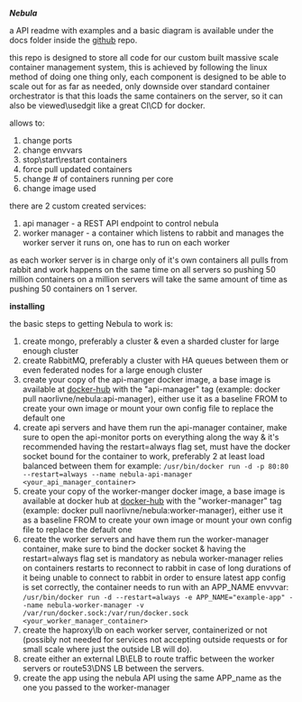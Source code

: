 ***Nebula***

a API readme with examples and a basic diagram is available under the docs folder inside the [github](https://github.com/naorlivne/nebula) repo.

this repo is designed to store all code for our custom built massive scale container management system, this is achieved by following the linux method of doing one thing only, each component is designed to be able to scale out for as far as needed, only downside over standard container orchestrator is that this loads the same containers on the server, so it can also be viewed\usedgit  like a great CI\CD for docker.

allows to:
1. change ports
2. change envvars
3. stop\start\restart containers
4. force pull updated containers
5. change # of containers running per core
6. change image used

there are 2 custom created services:
1. api manager - a REST API endpoint to control nebula
2. worker manager - a container which listens to rabbit and manages the worker server it runs on, one has to run on each worker

as each worker server is in charge only of it's own containers all pulls from rabbit and work happens on the same time on all servers so pushing 50 million containers on a million servers will take the same amount of time as pushing 50 containers on 1 server.

**installing**

the basic steps to getting Nebula to work is:
1. create mongo, preferably a cluster & even a sharded cluster for large enough cluster
2. create RabbitMQ, preferably a cluster with HA queues between them or even federated nodes for a large enough cluster
3. create your copy of the api-manger docker image, a base image is available at [docker-hub](https://hub.docker.com/r/naorlivne/nebula/) with the "api-manager" tag (example: docker pull naorlivne/nebula:api-manager), either use it as a baseline FROM to create your own image or mount your own config file to replace the default one
4. create api servers and have them run the api-manager container, make sure to open the api-monitor ports on everything along the way & it's recommended having the restart=always flag set, must have the docker socket bound for the container to work, preferably 2 at least load balanced between them for example:
 `/usr/bin/docker run -d -p 80:80 --restart=always --name nebula-api-manager <your_api_manager_container>`
5. create your copy of the worker-manger docker image, a base image is available at docker hub at [docker-hub](https://hub.docker.com/r/naorlivne/nebula/) with the "worker-manager" tag (example: docker pull naorlivne/nebula:worker-manager), either use it as a baseline FROM to create your own image or mount your own config file to replace the default one
6. create the worker servers and have them run the worker-manager container, make sure to bind the docker socket & having the restart=always flag set is mandatory as nebula worker-manager relies on containers restarts to reconnect to rabbit in case of long durations of it being unable to connect to rabbit in order to ensure latest app config is set correctly, the container needs to run with an APP_NAME envvvar:
 `/usr/bin/docker run -d --restart=always -e APP_NAME="example-app" --name nebula-worker-manager -v /var/run/docker.sock:/var/run/docker.sock <your_worker_manager_container>`
7. create the haproxy\lb on each worker server, containerized or not (possibly not needed for services not accepting outside requests or for small scale where just the outside LB will do).
8. create either an external LB\ELB to route traffic between the worker servers or route53\DNS LB between the servers.
9. create the app using the nebula API using the same APP_name as the one you passed to the worker-manager